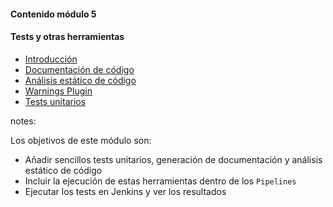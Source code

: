 #### Contenido módulo 5

#### Tests y otras herramientas

* [Introducción](/#introduction)
* [Documentación de código](/#doxygen)
* [Análisis estático de código](/#cppcheck)
* [Warnings Plugin](/#warnings)
* [Tests unitarios](/#unit_tests)

notes:

Los objetivos de este módulo son:

* Añadir sencillos tests unitarios, generación de documentación y análisis estático de código
* Incluir la ejecución de estas herramientas dentro de los `Pipelines`
* Ejecutar los tests en Jenkins y ver los resultados
